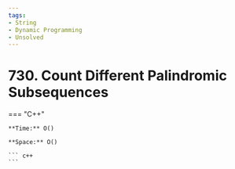 ```yaml
---
tags:
- String
- Dynamic Programming
- Unsolved
---
```



# 730. Count Different Palindromic Subsequences

=== "C++"

    **Time:** O()

    **Space:** O()

    ``` c++
    ```